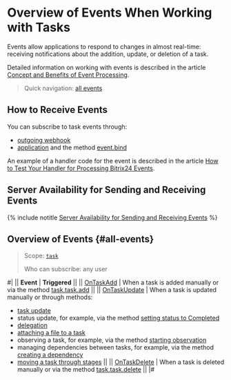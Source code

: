 # Overview of Events When Working with Tasks

Events allow applications to respond to changes in almost real-time: receiving notifications about the addition, update, or deletion of a task.

Detailed information on working with events is described in the article [Concept and Benefits of Event Processing](../../events/index.md).

> Quick navigation: [all events](#all-events)

## How to Receive Events

You can subscribe to task events through:

-  [outgoing webhook](../../../local-integrations/local-webhooks.md)
-  [application](../../../settings/app-installation/index.md) and the method [event.bind](../../events/event-bind.md)

An example of a handler code for the event is described in the article [How to Test Your Handler for Processing Bitrix24 Events](../../events/test-handler.md).

## Server Availability for Sending and Receiving Events

{% include notitle [Server Availability for Sending and Receiving Events](../../../_includes/events-index.md) %}

## Overview of Events {#all-events}

> Scope: [`task`](../../scopes/permissions.md)
>
> Who can subscribe: any user

#|
|| **Event** | **Triggered** ||
|| [OnTaskAdd](./on-task-add.md) | When a task is added manually or via the method [task.task.add](../tasks-task-add.md) ||
|| [OnTaskUpdate](./on-task-update.md) | When a task is updated manually or through methods:
- [task update](../tasks-task-update.md)
- status update, for example, via the method [setting status to Completed](../tasks-task-complete.md)
- [delegation](../tasks-task-delegate.md)
- [attaching a file to a task](../tasks-task-files-attach.md)
- observing a task, for example, via the method [starting observation](../tasks-task-start-watch.md)
- managing dependencies between tasks, for example, via the method [creating a dependency](../task-dependence-add.md)
- [moving a task through stages](../stages/task-stages-move-task.md) ||
|| [OnTaskDelete](./on-task-delete.md) | When a task is deleted manually or via the method [task.task.delete](../tasks-task-delete.md) ||
|#